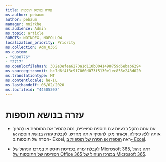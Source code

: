 ```yaml
---
title: עזרה בנושא תוספות
ms.author: pebaum
author: pebaum
manager: mnirkhe
ms.audience: Admin
ms.topic: article
ROBOTS: NOINDEX, NOFOLLOW
localization_priority: Priority
ms.collection: Adm_O365
ms.custom:
- "9000776"
- "2717"
ms.openlocfilehash: 302e3efea6270a1d110b0041498759d6ebab6294
ms.sourcegitcommit: bc7d6f4f3c9f7060d073f5130e1ec856e248d020
ms.translationtype: MT
ms.contentlocale: he-IL
ms.lasthandoff: 06/02/2020
ms.locfileid: "44505308"
---
```

# <a name="add-in-help"></a>עזרה בנושא תוספות

- אם אתה נתקל בבעיות עם תוספת ספציפית, נסה להסיר את התוספת או להפוך אותה ללא פעילה, ולאחר מכן להוסיף אותה מחדש. לקבלת עזרה בנושא הוספה או הסרה של תוספות ב- Excel, ראה [הוספה או הסרה של תוספות ב- Excel](https://support.office.com/client/0af570c4-5cf3-4fa9-9b88-403625a0b460).

- לקבלת עזרה בפריסת תוספות במרכז הניהול של Microsoft 365, ראה [ניהול הפריסה של התוספות של Office 365 במרכז הניהול של Microsoft 365](https://docs.microsoft.com/microsoft-365/admin/manage/manage-deployment-of-add-ins).
